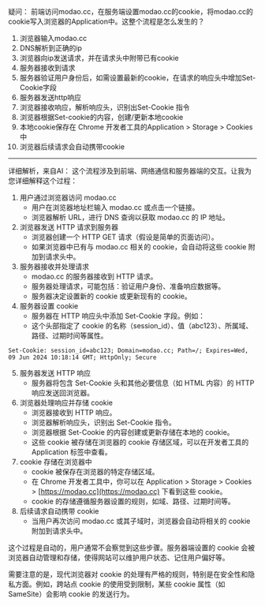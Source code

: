 疑问：
前端访问modao.cc，在服务端设置modao.cc的cookie，将modao.cc的cookie写入浏览器的Application中。这整个流程是怎么发生的？


1. 浏览器输入modao.cc
2. DNS解析到正确的ip
3. 浏览器向ip发送请求，并在请求头中附带已有cookie
4. 服务器接收到请求
5. 服务器验证用户身份后，如需设置最新的cookie，在请求的响应头中增加Set-Cookie字段
6. 服务器发送http响应
7. 浏览器接收响应，解析响应头，识别出Set-Cookie 指令
8. 浏览器根据Set-cookie的内容，创建/更新本地cookie
9. 本地cookie保存在 Chrome 开发者工具的Application > Storage > Cookies中
10. 浏览器后续请求会自动携带cookie

---

详细解析，来自AI：
这个流程涉及到前端、网络通信和服务器端的交互。让我为您详细解释这个过程：

1. 用户通过浏览器访问 modao.cc
    - 用户在浏览器地址栏输入 modao.cc 或点击一个链接。
    - 浏览器解析 URL，进行 DNS 查询以获取 modao.cc 的 IP 地址。
2. 浏览器发送 HTTP 请求到服务器
    - 浏览器创建一个 HTTP GET 请求（假设是简单的页面访问）。
    - 如果浏览器中已有与 modao.cc 相关的 cookie，会自动将这些 cookie 附加到请求头中。
3. 服务器接收并处理请求
    - modao.cc 的服务器接收到 HTTP 请求。
    - 服务器处理请求，可能包括：验证用户身份、准备响应数据等。
    - 服务器决定设置新的 cookie 或更新现有的 cookie。
4. 服务器设置 cookie
    - 服务器在 HTTP 响应头中添加 Set-Cookie 字段。例如：
    -  这个头部指定了 cookie 的名称（session_id）、值（abc123）、所属域、路径、过期时间等属性。

```http
Set-Cookie: session_id=abc123; Domain=modao.cc; Path=/; Expires=Wed, 09 Jun 2024 10:18:14 GMT; HttpOnly; Secure
```

5. 服务器发送 HTTP 响应
    - 服务器将包含 Set-Cookie 头和其他必要信息（如 HTML 内容）的 HTTP 响应发送回浏览器。
6. 浏览器处理响应并存储 cookie
    - 浏览器接收到 HTTP 响应。
    - 浏览器解析响应头，识别出 Set-Cookie 指令。
    - 浏览器根据 Set-Cookie 的内容创建或更新存储在本地的 cookie。
    - 这些 cookie 被存储在浏览器的 cookie 存储区域，可以在开发者工具的 Application 标签中查看。
7. cookie 存储在浏览器中
    - cookie 被保存在浏览器的特定存储区域。
    - 在 Chrome 开发者工具中，你可以在 Application > Storage > Cookies > [https://modao.cc](https://modao.cc) 下看到这些 cookie。
    - cookie 的存储遵循服务器设置的规则，如域、路径、过期时间等。
8. 后续请求自动携带 cookie
    - 当用户再次访问 modao.cc 或其子域时，浏览器会自动将相关的 cookie 附加到请求头中。

这个过程是自动的，用户通常不会察觉到这些步骤。服务器端设置的 cookie 会被浏览器自动管理和存储，使得网站可以维护用户状态、记住用户偏好等。

需要注意的是，现代浏览器对 cookie 的处理有严格的规则，特别是在安全性和隐私方面。例如，跨站点 cookie 的使用受到限制，某些 cookie 属性（如 SameSite）会影响 cookie 的发送行为。